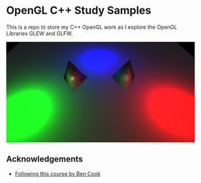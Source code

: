 
# OpenGL C++ Study Samples

This is a repo to store my C++ OpenGL work as I explore the OpenGL Libraries GLEW and GLFW.

<img src="PointLights.png">

## Acknowledgements

 - [Following this course by Ben Cook](https://www.udemy.com/course/graphics-with-modern-opengl/learn/lecture/10031170#overview)
